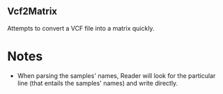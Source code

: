 ## Vcf2Matrix

Attempts to convert a VCF file into a matrix quickly.

# Notes
* When parsing the samples' names, Reader will look for the particular line (that entails the samples' names) and write directly.